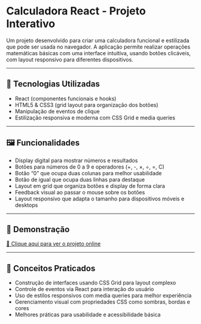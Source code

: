 #  Calculadora React - Projeto Interativo

Um projeto desenvolvido para criar uma calculadora funcional e estilizada que pode ser usada no navegador. A aplicação permite realizar operações matemáticas básicas com uma interface intuitiva, usando botões clicáveis, com layout responsivo para diferentes dispositivos.

---

## 🚀 Tecnologias Utilizadas
- React (componentes funcionais e hooks)
- HTML5 & CSS3 (grid layout para organização dos botões)
- Manipulação de eventos de clique
- Estilização responsiva e moderna com CSS Grid e media queries

---

## 🖼️ Funcionalidades
- Display digital para mostrar números e resultados
- Botões para números de 0 a 9 e operadores (+, -, ×, ÷, =, C)
- Botão “0” que ocupa duas colunas para melhor usabilidade
- Botão de igual que ocupa duas linhas para destaque
- Layout em grid que organiza botões e display de forma clara
- Feedback visual ao passar o mouse sobre os botões
- Layout responsivo que adapta o tamanho para dispositivos móveis e desktops

---

## 🎨 Demonstração
[🔗 Clique aqui para ver o projeto online](https://quote-machine-q4sk.vercel.app/) 

---

## 🧠 Conceitos Praticados
- Construção de interfaces usando CSS Grid para layout complexo
- Controle de eventos via React para interação do usuário
- Uso de estilos responsivos com media queries para melhor experiência
- Gerenciamento visual com propriedades CSS como sombras, bordas e cores
- Melhores práticas para usabilidade e acessibilidade básica
